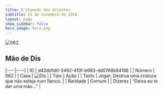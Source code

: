 ```yaml
---
title: O Chamado dos Arcontes
subtitle: 15 de novembro de 2018
layout: page
show_sidebar: false
hero_image: hero.png
---
```


![062](https://cdn.keyforgegame.com/media/card_front/pt/341_062_8WF3JF84X9VM_pt.png)

## Mão de Dis

|----|----|
| ID | d42dd1d0-3462-410f-b683-dd0768b84188 |
| Número | 062 |
| Casa | ![Dis](https://archonarcana.com/images/thumb/e/e8/Dis.png/22px-Dis.png "Dis") |
| Tipo | Ação |
| Texto | Jogar: Destrua uma criatura que não esteja num flanco. |
| Raridade | Comum |
| Dizeres | “Deixa eu te dar uma mão...” |
